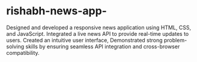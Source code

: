 # rishabh-news-app-
Designed and developed a responsive news application using HTML, CSS, and JavaScript. Integrated a live news API to provide real-time updates to users. Created an intuitive user interface, Demonstrated strong problem-solving skills by ensuring seamless API integration and cross-browser compatibility.
